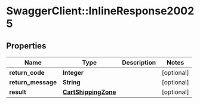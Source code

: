 # SwaggerClient::InlineResponse20025

## Properties
Name | Type | Description | Notes
------------ | ------------- | ------------- | -------------
**return_code** | **Integer** |  | [optional] 
**return_message** | **String** |  | [optional] 
**result** | [**CartShippingZone**](CartShippingZone.md) |  | [optional] 


